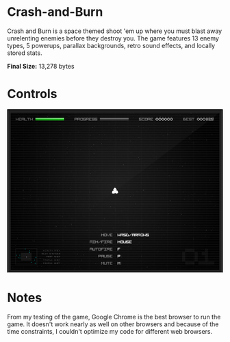 # Crash-and-Burn

Crash and Burn is a space themed shoot 'em up where you must blast away unrelenting enemies before they destroy you. The game features 13 enemy types, 5 powerups, parallax backgrounds, retro sound effects, and locally stored stats.

**Final Size:** 13,278 bytes

# Controls #
![Alt text](/images/game.png "Game Controls")

# Notes #
From my testing of the game, Google Chrome is the best browser to run the game. It doesn't work nearly as well on other browsers and because of the time constraints, I couldn't optimize my code for different web browsers.
